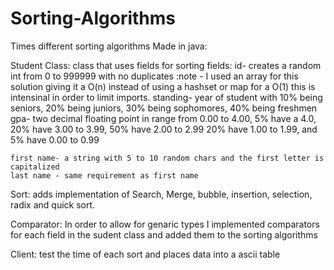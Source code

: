 # Sorting-Algorithms
Times different sorting algorithms
Made in java: 

Student Class:
class that uses fields for sorting
  fields:
    id- creates a random int from 0 to 999999 with no duplicates
        :note - I used an array for this solution giving it a O(n) instead of using a hashset or map for a O(1)
                this is intensinal in order to limit imports. 
    standing- year of student with 10% being seniors, 20% being juniors, 30% being sophomores, 40% being freshmen
    gpa- two decimal floating point in range from 0.00 to 4.00, 5% have a 4.0, 20% have 3.00 to 3.99, 50%	have 2.00 to 2.99
         20% have 1.00 to 1.99, and 5% have 0.00 to 0.99

    first name- a string with 5 to 10 random chars and the first letter is capitalized
    last name - same requirement as first name

Sort:
adds implementation of Search, Merge, bubble, insertion, selection, radix and quick sort.

Comparator:
In order to allow for genaric types I implemented comparators for each field in the sudent class
and added them to the sorting algorithms

Client:
  test the time of each sort and places data into a ascii table
